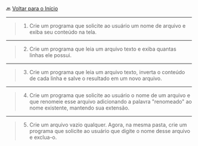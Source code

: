 🔙 [Voltar para o Início](https://github.com/4L1C3-R4BB1T/desenvolvimento-web "Voltar para o Início")

---

> 1. Crie um programa que solicite ao usuário um nome de arquivo e exiba seu conteúdo na tela.
 
---

> 2. Crie um programa que leia um arquivo texto e exiba quantas linhas ele possui.

---

> 3. Crie um programa que leia um arquivo texto, inverta o conteúdo de cada linha e salve o resultado em um novo arquivo.

---

> 4. Crie um programa que solicite ao usuário o nome de um arquivo e que renomeie esse arquivo adicionando a palavra "renomeado" ao nome existente, mantendo sua extensão.

--- 

> 5. Crie um arquivo vazio qualquer. Agora, na mesma pasta, crie um programa que solicite ao usuário que digite o nome desse arquivo e exclua-o.
